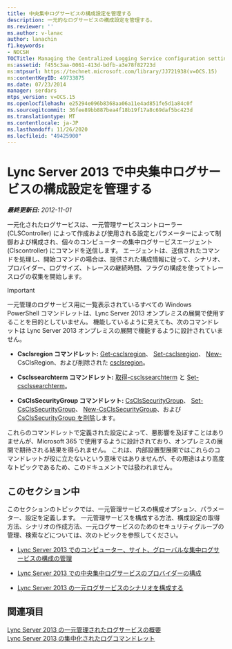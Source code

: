 ```yaml
---
title: 中央集中ログサービスの構成設定を管理する
description: 一元的なログサービスの構成設定を管理する。
ms.reviewer: ''
ms.author: v-lanac
author: lanachin
f1.keywords:
- NOCSH
TOCTitle: Managing the Centralized Logging Service configuration settings
ms:assetid: f455c3aa-0061-413d-bdfb-a3e78f82723d
ms:mtpsurl: https://technet.microsoft.com/library/JJ721938(v=OCS.15)
ms:contentKeyID: 49733875
ms.date: 07/23/2014
manager: serdars
mtps_version: v=OCS.15
ms.openlocfilehash: e25294e096b8368aa06a11e4ad851fe5d1a84c0f
ms.sourcegitcommit: 36fee89bb887bea4f18b19f17a8c69daf5bc423d
ms.translationtype: MT
ms.contentlocale: ja-JP
ms.lasthandoff: 11/26/2020
ms.locfileid: "49425900"
---
```

# <a name="managing-the-centralized-logging-service-configuration-settings-in-lync-server-2013"></a>Lync Server 2013 で中央集中ログサービスの構成設定を管理する

<div data-xmlns="http://www.w3.org/1999/xhtml">

<div class="topic" data-xmlns="http://www.w3.org/1999/xhtml" data-msxsl="urn:schemas-microsoft-com:xslt" data-cs="https://msdn.microsoft.com/">

<div data-asp="https://msdn2.microsoft.com/asp">



</div>

<div id="mainSection">

<div id="mainBody">

<span> </span>

_**最終更新日:** 2012-11-01_

一元化されたログサービスは、一元管理サービスコントローラー (CLSController) によって作成および使用される設定とパラメーターによって制御および構成され、個々のコンピューターの集中ログサービスエージェント (Clscontroller) にコマンドを送信します。 エージェントは、送信されたコマンドを処理し、開始コマンドの場合は、提供された構成情報に従って、シナリオ、プロバイダー、ログサイズ、トレースの継続時間、フラグの構成を使ってトレースログの収集を開始します。

<div>


> [!IMPORTANT]
> 一元管理のログサービス用に一覧表示されているすべての Windows PowerShell コマンドレットは、Lync Server 2013 オンプレミスの展開で使用することを目的としていません。 機能しているように見えても、次のコマンドレットは Lync Server 2013 オンプレミスの展開で機能するように設計されていません。 
> <UL>
> <LI>
> <P><STRONG>Csclsregion コマンドレット:</STRONG> <A href="https://technet.microsoft.com/library/JJ204879(v=OCS.15)">Get-csclsregion</A>、 <A href="https://technet.microsoft.com/library/JJ204746(v=OCS.15)">Set-csclsregion</A>、 <A href="https://technet.microsoft.com/library/JJ204658(v=OCS.15)">New-</A>CsClsRegion、および削除された <A href="https://technet.microsoft.com/library/JJ204971(v=OCS.15)">csclsregion</A>。</P>
> <LI>
> <P><STRONG>Csclssearchterm コマンドレット:</STRONG> <A href="https://technet.microsoft.com/library/JJ205061(v=OCS.15)">取得-csclssearchterm</A> と <A href="https://technet.microsoft.com/library/JJ204911(v=OCS.15)">Set-csclssearchterm</A>。</P>
> <LI>
> <P><STRONG>CsClsSecurityGroup コマンドレット:</STRONG> <A href="https://technet.microsoft.com/library/JJ205285(v=OCS.15)">CsClsSecurityGroup</A>、 <A href="https://technet.microsoft.com/library/JJ204700(v=OCS.15)">Set-CsClsSecurityGroup</A>、 <A href="https://technet.microsoft.com/library/JJ205359(v=OCS.15)">New-CsClsSecurityGroup</A>、および <A href="https://technet.microsoft.com/library/JJ204958(v=OCS.15)">CsClsSecurityGroup を削除</A>します。</P></LI></UL>これらのコマンドレットで定義された設定によって、悪影響を及ぼすことはありませんが、Microsoft 365 で使用するように設計されており、オンプレミスの展開で期待される結果を得られません。 これは、内部設置型展開ではこれらのコマンドレットが役に立たないという意味ではありませんが、その用途はより高度なトピックであるため、このドキュメントでは扱われません。


</div>

<div>

## <a name="in-this-section"></a>このセクション中

このセクションのトピックでは、一元管理サービスの構成オプション、パラメーター、設定を定義します。 一元管理サービスを構成する方法、構成設定の取得方法、シナリオの作成方法、一元ログサービスのためのセキュリティグループの管理、検索などについては、次のトピックを参照してください。

  - [Lync Server 2013 でのコンピューター、サイト、グローバルな集中ログサービスの構成の管理](lync-server-2013-managing-computer-site-and-global-centralized-logging-service-configuration.md)

  - [Lync Server 2013 での中央集中ログサービスのプロバイダーの構成](lync-server-2013-configuring-providers-for-centralized-logging-service.md)

  - [Lync Server 2013 の一元ログサービスのシナリオを構成する](lync-server-2013-configuring-scenarios-for-the-centralized-logging-service.md)

</div>

<div>

## <a name="see-also"></a>関連項目


[Lync Server 2013 の一元管理されたログサービスの概要](lync-server-2013-overview-of-the-centralized-logging-service.md)  
[Lync Server 2013 の集中化されたログコマンドレット](lync-server-2013-centralized-logging-cmdlets.md)  
  

</div>

</div>

<span> </span>

</div>

</div>

</div>

